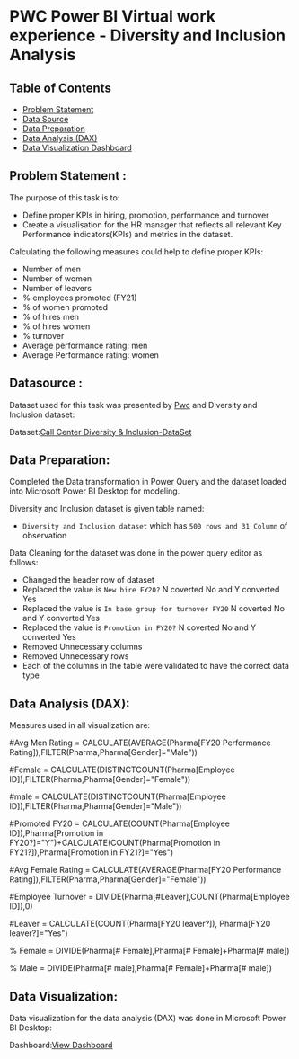 # PWC Power BI Virtual work experience - Diversity and Inclusion Analysis

## Table of Contents

- [Problem Statement](#ProblemSatement)
- [Data Source](#datasource)
- [Data Preparation](#datapreparation)
- [Data Analysis (DAX)](#DataAnalysis(DAX))
- [Data Visualization Dashboard](#DataVisualizationDashboard)

## Problem Statement :

The purpose of this task is to:

- Define proper KPIs in hiring, promotion, performance and turnover
- Create a visualisation for the HR manager that reflects all relevant Key Performance indicators(KPIs) and metrics in the dataset.

Calculating the following measures could help to define proper KPIs:

- Number of men
- Number of women
- Number of leavers
- % employees promoted (FY21)
- % of women promoted
- % of hires men
- % of hires women
- % turnover 
- Average performance rating: men
- Average Performance rating: women

## Datasource :

Dataset used for this task was presented by [Pwc](https://www.pwc.ch/en/careers-with-pwc/students/virtual-case-experience.html) and Diversity and Inclusion dataset:

Dataset:[Call Center Diversity & Inclusion-DataSet](https://github.com/SnehaS28/Data-Simulation-Project/blob/main/Diversity-Inclusion-Dataset.xlsx)

## Data Preparation:

Completed the Data transformation in Power Query and the dataset loaded into Microsoft Power BI Desktop for modeling.

Diversity and Inclusion dataset is given table named:

- `Diversity and Inclusion dataset` which has `500 rows and 31 Column` of observation

Data Cleaning for the dataset was done in the power query editor as follows:
- Changed the header row of dataset
- Replaced  the value is `New hire FY20?` N coverted No and Y converted Yes
- Replaced  the value is `In base group for turnover FY20` N coverted No and Y converted Yes
- Replaced  the value is `Promotion in FY20?` N coverted No and Y converted Yes
- Removed Unnecessary columns 
- Removed Unnecessary rows
- Each of the columns in the table were validated to have the correct data type

## Data Analysis (DAX):

Measures used in  all visualization are:

#Avg Men Rating = CALCULATE(AVERAGE(Pharma[FY20 Performance Rating]),FILTER(Pharma,Pharma[Gender]="Male"))

#Female = CALCULATE(DISTINCTCOUNT(Pharma[Employee ID]),FILTER(Pharma,Pharma[Gender]="Female"))

#male = CALCULATE(DISTINCTCOUNT(Pharma[Employee ID]),FILTER(Pharma,Pharma[Gender]="Male"))

#Promoted FY20 = CALCULATE(COUNT(Pharma[Employee ID]),Pharma[Promotion in FY20?]="Y")+CALCULATE(COUNT(Pharma[Promotion in FY21?]),Pharma[Promotion in FY21?]="Yes")

#Avg Female Rating = CALCULATE(AVERAGE(Pharma[FY20 Performance Rating]),FILTER(Pharma,Pharma[Gender]="Female"))

#Employee Turnover = DIVIDE(Pharma[#Leaver],COUNT(Pharma[Employee ID]),0)

#Leaver = CALCULATE(COUNT(Pharma[FY20 leaver?]), Pharma[FY20 leaver?]="Yes")

% Female = DIVIDE(Pharma[# Female],Pharma[# Female]+Pharma[# male])

% Male = DIVIDE(Pharma[# male],Pharma[# Female]+Pharma[# male])

## Data Visualization:

Data visualization for the data analysis (DAX) was done in Microsoft Power BI Desktop:

Dashboard:[View Dashboard](https://github.com/SnehaS28/Data-Simulation-Project/blob/main/Diversity%20and%20Inclusion%20Analysis.pdf)
